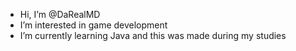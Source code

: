 - Hi, I’m @DaRealMD
- I’m interested in game development
- I’m currently learning Java and this was made during my studies

<!---
DaRealMD/DaRealMD is a ✨ special ✨ repository because its `README.md` (this file) appears on your GitHub profile.
You can click the Preview link to take a look at your changes.
--->

